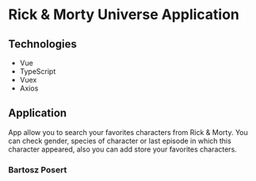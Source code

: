 # Rick & Morty Universe Application

## Technologies

-   Vue
-   TypeScript
-   Vuex
-   Axios

## Application

App allow you to search your favorites characters from Rick & Morty. You can check gender, species of character or last episode in which this character appeared, also you can add store your favorites characters.

### Bartosz Posert
